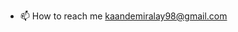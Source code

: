 
- 📫 How to reach me kaandemiralay98@gmail.com

<!---
PapaBored/PapaBored is a ✨ special ✨ repository because its `README.md` (this file) appears on your GitHub profile.
You can click the Preview link to take a look at your changes.
--->
